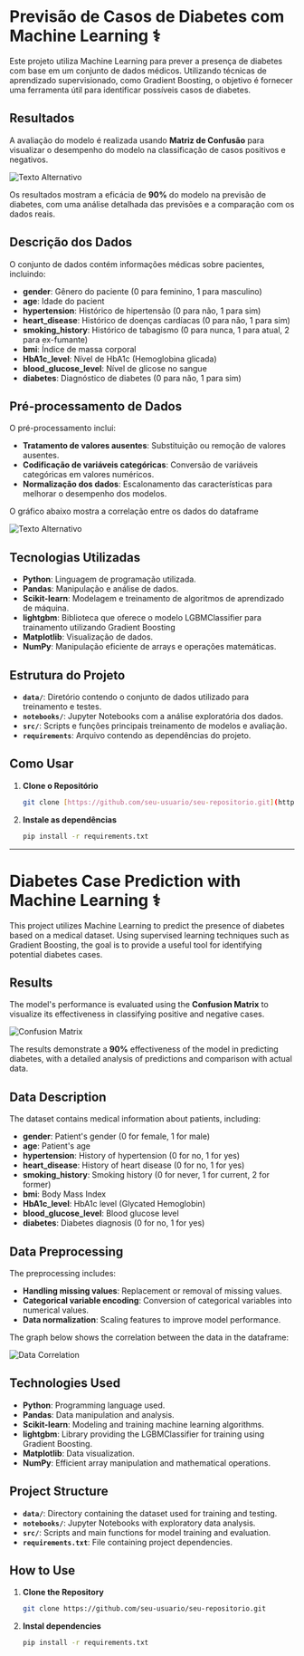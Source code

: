 # Previsão de Casos de Diabetes com Machine Learning ⚕️

Este projeto utiliza Machine Learning para prever a presença de diabetes com base em um conjunto de dados médicos. Utilizando técnicas de aprendizado supervisionado, como Gradient Boosting, o objetivo é fornecer uma ferramenta útil para identificar possíveis casos de diabetes.

## Resultados

A avaliação do modelo é realizada usando **Matriz de Confusão** para visualizar o desempenho do modelo na classificação de casos positivos e negativos.

![Texto Alternativo](./data/results/matriz-de-confusao.png)


Os resultados mostram a eficácia de **90%** do modelo na previsão de diabetes, com uma análise detalhada das previsões e a comparação com os dados reais.

## Descrição dos Dados

O conjunto de dados contém informações médicas sobre pacientes, incluindo:

- **gender**: Gênero do paciente (0 para feminino, 1 para masculino)
- **age**: Idade do pacient
- **hypertension**: Histórico de hipertensão (0 para não, 1 para sim)
- **heart_disease**: Histórico de doenças cardíacas (0 para não, 1 para sim)
- **smoking_history**: Histórico de tabagismo (0 para nunca, 1 para atual, 2 para ex-fumante)
- **bmi**: Índice de massa corporal
- **HbA1c_level**: Nível de HbA1c (Hemoglobina glicada)
- **blood_glucose_level**: Nível de glicose no sangue
- **diabetes**: Diagnóstico de diabetes (0 para não, 1 para sim)

## Pré-processamento de Dados

O pré-processamento inclui:

- **Tratamento de valores ausentes**: Substituição ou remoção de valores ausentes.
- **Codificação de variáveis categóricas**: Conversão de variáveis categóricas em valores numéricos.
- **Normalização dos dados**: Escalonamento das características para melhorar o desempenho dos modelos.

O gráfico abaixo mostra a correlação entre os dados do dataframe

![Texto Alternativo](./data/results/output.png)



## Tecnologias Utilizadas

- **Python**: Linguagem de programação utilizada.
- **Pandas**: Manipulação e análise de dados.
- **Scikit-learn**: Modelagem e treinamento de algoritmos de aprendizado de máquina.
- **lightgbm**: Biblioteca que oferece o modelo LGBMClassifier para trainamento utilizando Gradient Boosting
- **Matplotlib**: Visualização de dados.
- **NumPy**: Manipulação eficiente de arrays e operações matemáticas.

## Estrutura do Projeto

- **`data/`**: Diretório contendo o conjunto de dados utilizado para treinamento e testes.
- **`notebooks/`**: Jupyter Notebooks com a análise exploratória dos dados.
- **`src/`**: Scripts e funções principais treinamento de modelos e avaliação.
- **`requirements`**: Arquivo contendo as dependências do projeto.



## Como Usar

1. **Clone o Repositório**

   ```bash
   git clone [https://github.com/seu-usuario/seu-repositorio.git](https://github.com/murilorrs/Diabetes-Prediction-System.git)
   
2. **Instale as dependências**

   ```bash
   pip install -r requirements.txt

***

# Diabetes Case Prediction with Machine Learning ⚕️

This project utilizes Machine Learning to predict the presence of diabetes based on a medical dataset. Using supervised learning techniques such as Gradient Boosting, the goal is to provide a useful tool for identifying potential diabetes cases.

## Results

The model's performance is evaluated using the **Confusion Matrix** to visualize its effectiveness in classifying positive and negative cases.

![Confusion Matrix](./data/results/matriz-de-confusao.png)

The results demonstrate a **90%** effectiveness of the model in predicting diabetes, with a detailed analysis of predictions and comparison with actual data.

## Data Description

The dataset contains medical information about patients, including:

- **gender**: Patient's gender (0 for female, 1 for male)
- **age**: Patient's age
- **hypertension**: History of hypertension (0 for no, 1 for yes)
- **heart_disease**: History of heart disease (0 for no, 1 for yes)
- **smoking_history**: Smoking history (0 for never, 1 for current, 2 for former)
- **bmi**: Body Mass Index
- **HbA1c_level**: HbA1c level (Glycated Hemoglobin)
- **blood_glucose_level**: Blood glucose level
- **diabetes**: Diabetes diagnosis (0 for no, 1 for yes)

## Data Preprocessing

The preprocessing includes:

- **Handling missing values**: Replacement or removal of missing values.
- **Categorical variable encoding**: Conversion of categorical variables into numerical values.
- **Data normalization**: Scaling features to improve model performance.

The graph below shows the correlation between the data in the dataframe:

![Data Correlation](./data/results/output.png)

## Technologies Used

- **Python**: Programming language used.
- **Pandas**: Data manipulation and analysis.
- **Scikit-learn**: Modeling and training machine learning algorithms.
- **lightgbm**: Library providing the LGBMClassifier for training using Gradient Boosting.
- **Matplotlib**: Data visualization.
- **NumPy**: Efficient array manipulation and mathematical operations.

## Project Structure

- **`data/`**: Directory containing the dataset used for training and testing.
- **`notebooks/`**: Jupyter Notebooks with exploratory data analysis.
- **`src/`**: Scripts and main functions for model training and evaluation.
- **`requirements.txt`**: File containing project dependencies.

## How to Use

1. **Clone the Repository**

   ```bash
   git clone https://github.com/seu-usuario/seu-repositorio.git

2. **Instal dependencies**

   ```bash
   pip install -r requirements.txt
